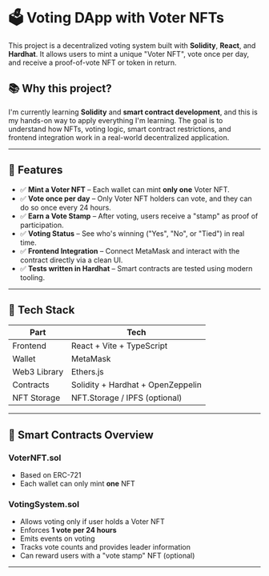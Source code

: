 # 🗳️ Voting DApp with Voter NFTs

This project is a decentralized voting system built with **Solidity**, **React**, and **Hardhat**. It allows users to mint a unique "Voter NFT", vote once per day, and receive a proof-of-vote NFT or token in return.

## 📚 Why this project?

I'm currently learning **Solidity** and **smart contract development**, and this is my hands-on way to apply everything I'm learning. The goal is to understand how NFTs, voting logic, smart contract restrictions, and frontend integration work in a real-world decentralized application.

---

## 🚀 Features

- ✅ **Mint a Voter NFT** – Each wallet can mint **only one** Voter NFT.
- ✅ **Vote once per day** – Only Voter NFT holders can vote, and they can do so once every 24 hours.
- ✅ **Earn a Vote Stamp** – After voting, users receive a "stamp" as proof of participation.
- ✅ **Voting Status** – See who's winning ("Yes", "No", or "Tied") in real time.
- ✅ **Frontend Integration** – Connect MetaMask and interact with the contract directly via a clean UI.
- ✅ **Tests written in Hardhat** – Smart contracts are tested using modern tooling.

---

## 🔧 Tech Stack

| Part         | Tech                            |
|--------------|---------------------------------|
| Frontend     | React + Vite + TypeScript       |
| Wallet       | MetaMask                        |
| Web3 Library | Ethers.js                       |
| Contracts    | Solidity + Hardhat + OpenZeppelin |
| NFT Storage  | NFT.Storage / IPFS (optional)   |

---

## 🧩 Smart Contracts Overview

### VoterNFT.sol
- Based on ERC-721
- Each wallet can only mint **one** NFT

### VotingSystem.sol
- Allows voting only if user holds a Voter NFT
- Enforces **1 vote per 24 hours**
- Emits events on voting
- Tracks vote counts and provides leader information
- Can reward users with a "vote stamp" NFT (optional)

---
